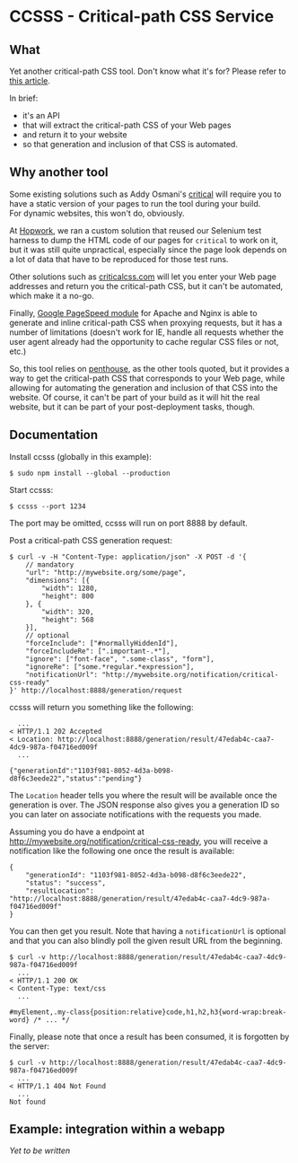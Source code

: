 # CCSSS - Critical-path CSS Service

## What

Yet another critical-path CSS tool. Don't know what it's for? Please refer to
[this article](https://developers.google.com/web/fundamentals/performance/critical-rendering-path/?hl=en).

In brief:

* it's an API
* that will extract the critical-path CSS of your Web pages
* and return it to your website
* so that generation and inclusion of that CSS is automated.


## Why another tool

Some existing solutions such as Addy Osmani's [critical](https://github.com/addyosmani/critical)
will require you to have a static version of your pages to run the tool during your build.  
For dynamic websites, this won't do, obviously.

At [Hopwork](https://www.hopwork.com), we ran a custom solution that reused our Selenium
test harness to dump the HTML code of our pages for `critical` to work on it, but it was
still quite unpractical, especially since the page look depends on a lot of data that
have to be reproduced for those test runs.

Other solutions such as [criticalcss.com](http://criticalcss.com/) will let you enter
your Web page addresses and return you the critical-path CSS, but it can't be automated,
which make it a no-go.

Finally, [Google PageSpeed module](https://developers.google.com/speed/pagespeed/module/filter-prioritize-critical-css)
for Apache and Nginx is able to generate and inline critical-path CSS when proxying
requests, but it has a number of limitations (doesn't work for IE, handle all requests
whether the user agent already had the opportunity to cache regular CSS files or not, etc.)

So, this tool relies on [penthouse](https://github.com/pocketjoso/penthouse), as the
other tools quoted, but it provides a way to get the critical-path CSS that corresponds
to your Web page, while allowing for automating the generation and inclusion of that CSS
into the website. Of course, it can't be part of your build as it will hit the real
website, but it can be part of your post-deployment tasks, though.


## Documentation

Install ccsss (globally in this example):

    $ sudo npm install --global --production

Start ccsss:

    $ ccsss --port 1234

The port may be omitted, ccsss will run on port 8888 by default.

Post a critical-path CSS generation request:

    $ curl -v -H "Content-Type: application/json" -X POST -d '{
        // mandatory
        "url": "http://mywebsite.org/some/page",
        "dimensions": [{
            "width": 1280,
            "height": 800
        }, {
            "width": 320,
            "height": 568
        }],
        // optional
        "forceInclude": ["#normallyHiddenId"],
        "forceIncludeRe": [".important-.*"],
        "ignore": ["font-face", ".some-class", "form"],
        "ignoreRe": ["some.*regular.*expression"],
        "notificationUrl": "http://mywebsite.org/notification/critical-css-ready"
    }' http://localhost:8888/generation/request

ccsss will return you something like the following:

      ...
    < HTTP/1.1 202 Accepted
    < Location: http://localhost:8888/generation/result/47edab4c-caa7-4dc9-987a-f04716ed009f
      ...

    {"generationId":"1103f981-8052-4d3a-b098-d8f6c3eede22","status":"pending"}

The `Location` header tells you where the result will be available once the generation is over.
The JSON response also gives you a generation ID so you can later on associate notifications with
the requests you made.

Assuming you do have a endpoint at http://mywebsite.org/notification/critical-css-ready,
you will receive a notification like the following one once the result is available:

    {
        "generationId": "1103f981-8052-4d3a-b098-d8f6c3eede22",
        "status": "success",
        "resultLocation": "http://localhost:8888/generation/result/47edab4c-caa7-4dc9-987a-f04716ed009f"
    }

You can then get you result. Note that having a `notificationUrl` is optional and that
you can also blindly poll the given result URL from the beginning.

    $ curl -v http://localhost:8888/generation/result/47edab4c-caa7-4dc9-987a-f04716ed009f
      ... 
    < HTTP/1.1 200 OK
    < Content-Type: text/css
      ...

    #myElement,.my-class{position:relative}code,h1,h2,h3{word-wrap:break-word} /* ... */

Finally, please note that once a result has been consumed, it is forgotten by the server:

    $ curl -v http://localhost:8888/generation/result/47edab4c-caa7-4dc9-987a-f04716ed009f
      ... 
    < HTTP/1.1 404 Not Found
      ...
    Not found


## Example: integration within a webapp

_Yet to be written_
